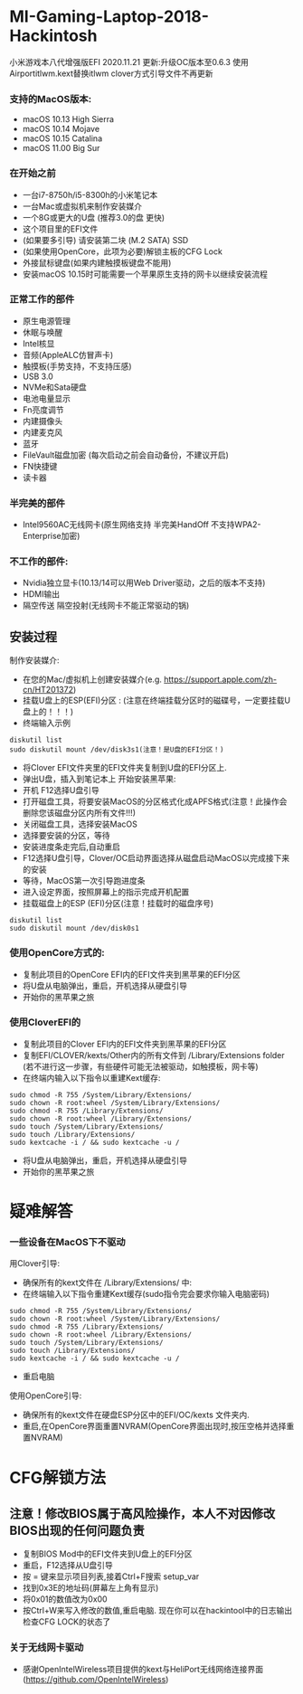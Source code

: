 # MI-Gaming-Laptop-2018-Hackintosh
小米游戏本八代增强版EFI
2020.11.21 更新:升级OC版本至0.6.3 
使用Airportitlwm.kext替换itlwm
clover方式引导文件不再更新

### 支持的MacOS版本:
* macOS 10.13 High Sierra
* macOS 10.14 Mojave
* macOS 10.15 Catalina
* macOS 11.00 Big Sur

### 在开始之前
* 一台i7-8750h/i5-8300h的小米笔记本
* 一台Mac或虚拟机来制作安装媒介
* 一个8G或更大的U盘 (推荐3.0的盘 更快)
* 这个项目里的EFI文件
* (如果要多引导) 请安装第二块 (M.2 SATA) SSD
* (如果使用OpenCore，此项为必要)解锁主板的CFG Lock
* 外接鼠标键盘(如果内建触摸板键盘不能用)
* 安装macOS 10.15时可能需要一个苹果原生支持的网卡以继续安装流程

### 正常工作的部件
* 原生电源管理
* 休眠与唤醒
* Intel核显
* 音频(AppleALC仿冒声卡)
* 触摸板(手势支持，不支持压感)
* USB 3.0
* NVMe和Sata硬盘
* 电池电量显示
* Fn亮度调节
* 内建摄像头
* 内建麦克风 
* 蓝牙
* FileVault磁盘加密 (每次启动之前会自动备份，不建议开启)
* FN快捷键
* 读卡器

### 半完美的部件
* Intel9560AC无线网卡(原生网络支持 半完美HandOff 不支持WPA2-Enterprise加密)

### 不工作的部件:
* Nvidia独立显卡(10.13/14可以用Web Driver驱动，之后的版本不支持)
* HDMI输出
* 隔空传送 隔空投射(无线网卡不能正常驱动的锅)

## 安装过程
制作安装媒介:
* 在您的Mac/虚拟机上创建安装媒介(e.g. https://support.apple.com/zh-cn/HT201372)
* 挂载U盘上的ESP(EFI)分区 : (注意在终端挂载分区时的磁碟号，一定要挂载U盘上的！！！)
* 终端输入示例
```
diskutil list
sudo diskutil mount /dev/disk3s1(注意！是U盘的EFI分区！)
```

* 将Clover EFI文件夹里的EFI文件夹复制到U盘的EFI分区上.
* 弹出U盘，插入到笔记本上
开始安装黑苹果:
* 开机 F12选择U盘引导
* 打开磁盘工具，将要安装MacOS的分区格式化成APFS格式(注意！此操作会删除您该磁盘分区内所有文件!!!)
* 关闭磁盘工具，选择安装MacOS
* 选择要安装的分区，等待
* 安装进度条走完后,自动重启
* F12选择U盘引导，Clover/OC启动界面选择从磁盘启动MacOS以完成接下来的安装
* 等待，MacOS第一次引导跑进度条
* 进入设定界面，按照屏幕上的指示完成开机配置
* 挂载磁盘上的ESP (EFI)分区(注意！挂载时的磁盘序号)

```
diskutil list
sudo diskutil mount /dev/disk0s1
```
### 使用OpenCore方式的:
* 复制此项目的OpenCore EFI内的EFI文件夹到黑苹果的EFI分区
* 将U盘从电脑弹出，重启，开机选择从硬盘引导
* 开始你的黑苹果之旅
### 使用CloverEFI的
* 复制此项目的Clover EFI内的EFI文件夹到黑苹果的EFI分区
* 复制EFI/CLOVER/kexts/Other内的所有文件到 /Library/Extensions folder (若不进行这一步骤，有些硬件可能无法被驱动，如触摸板，网卡等)
* 在终端内输入以下指令以重建Kext缓存:

```
sudo chmod -R 755 /System/Library/Extensions/
sudo chown -R root:wheel /System/Library/Extensions/
sudo chmod -R 755 /Library/Extensions/
sudo chown -R root:wheel /Library/Extensions/
sudo touch /System/Library/Extensions/
sudo touch /Library/Extensions/
sudo kextcache -i / && sudo kextcache -u /
```
* 将U盘从电脑弹出，重启，开机选择从硬盘引导
* 开始你的黑苹果之旅



# 疑难解答
### 一些设备在MacOS下不驱动
用Clover引导:
* 确保所有的kext文件在 /Library/Extensions/ 中:
* 在终端输入以下指令重建Kext缓存(sudo指令完会要求你输入电脑密码)
```
sudo chmod -R 755 /System/Library/Extensions/
sudo chown -R root:wheel /System/Library/Extensions/
sudo chmod -R 755 /Library/Extensions/
sudo chown -R root:wheel /Library/Extensions/
sudo touch /System/Library/Extensions/
sudo touch /Library/Extensions/
sudo kextcache -i / && sudo kextcache -u /
```
* 重启电脑

使用OpenCore引导:
*  确保所有的kext文件在硬盘ESP分区中的EFI/OC/kexts 文件夹内.
*  重启,在OpenCore界面重置NVRAM(OpenCore界面出现时,按压空格并选择重置NVRAM)

# CFG解锁方法
## 注意！修改BIOS属于高风险操作，本人不对因修改BIOS出现的任何问题负责  
  
- 复制BIOS Mod中的EFI文件夹到U盘上的EFI分区
- 重启，F12选择从U盘引导
- 按 = 键来显示项目列表,接着Ctrl+F搜索 setup_var
- 找到0x3E的地址码(屏幕左上角有显示)     
- 将0x01的数值改为0x00 
- 按Ctrl+W来写入修改的数值,重启电脑. 
   现在你可以在hackintool中的日志输出检查CFG LOCK的状态了  

### 关于无线网卡驱动
* 感谢OpenIntelWireless项目提供的kext与HeliPort无线网络连接界面(https://github.com/OpenIntelWireless)
